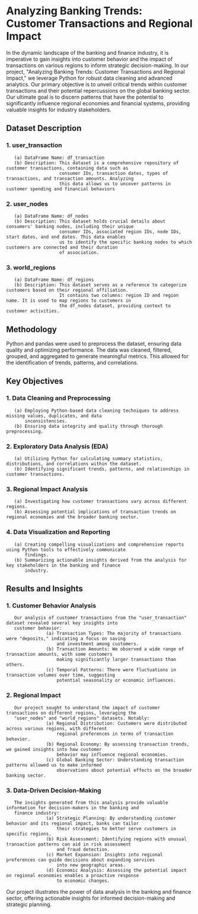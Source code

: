 # Analyzing Banking Trends: Customer Transactions and Regional Impact
In the dynamic landscape of the banking and finance industry, it is imperative to gain insights into customer behavior and the impact of transactions on various regions to inform strategic decision-making. In our project, "Analyzing Banking Trends: Customer Transactions and Regional Impact," we leverage Python for robust data cleaning and advanced analytics. Our primary objective is to unveil critical trends within customer transactions and their potential repercussions on the global banking sector. Our ultimate goal is to discern patterns that have the potential to significantly influence regional economies and financial systems, providing valuable insights for industry stakeholders.
## Dataset Description
### 1. user_transaction
       (a) DataFrame Name: df_transaction
       (b) Description: This dataset is a comprehensive repository of customer transactions, containing data such as 
                        consumer IDs, transaction dates, types of transactions, and transaction amounts. Analyzing 
                        this data allows us to uncover patterns in customer spending and financial behaviors
### 2. user_nodes
       (a) DataFrame Name: df_nodes
       (b) Description: This dataset holds crucial details about consumers' banking nodes, including their unique 
                        consumer IDs, associated region IDs, node IDs, start dates, and end dates. This data enables
                        us to identify the specific banking nodes to which customers are connected and their duration 
                        of association.

### 3. world_regions
       (a) DataFrame Name: df_regions
       (b) Description: This dataset serves as a reference to categorize customers based on their regional affiliation. 
                        It contains two columns: region ID and region name. It is used to map regions to customers in 
                        the df_nodes dataset, providing context to customer activities.
## Methodology
Python and pandas were used to preprocess the dataset, ensuring data quality and optimizing performance. The data was cleaned, filtered, grouped, and aggregated to generate meaningful metrics. This allowed for the identification of trends, patterns, and correlations.

## Key Objectives
### 1. Data Cleaning and Preprocessing
       (a) Employing Python-based data cleaning techniques to address missing values, duplicates, and data 
           inconsistencies.
       (b) Ensuring data integrity and quality through thorough preprocessing.

### 2. Exploratory Data Analysis (EDA)
       (a) Utilizing Python for calculating summary statistics, distributions, and correlations within the dataset.
       (b) Identifying significant trends, patterns, and relationships in customer transactions.

### 3. Regional Impact Analysis
       (a) Investigating how customer transactions vary across different regions.
       (b) Assessing potential implications of transaction trends on regional economies and the broader banking sector.

### 4. Data Visualization and Reporting
       (a) Creating compelling visualizations and comprehensive reports using Python tools to effectively communicate 
           findings.
       (b) Summarizing actionable insights derived from the analysis for key stakeholders in the banking and finance 
           industry.

## Results and Insights
### 1. Customer Behavior Analysis
       Our analysis of customer transactions from the "user_transaction" dataset revealed several key insights into 
       customer behavior:
                   (a) Transaction Types: The majority of transactions were "deposits," indicating a focus on saving 
                       and investment among customers.
                   (b) Transaction Amounts: We observed a wide range of transaction amounts, with some customers 
                       making significantly larger transactions than others.
                   (c) Temporal Patterns: There were fluctuations in transaction volumes over time, suggesting 
                       potential seasonality or economic influences.

### 2. Regional Impact
       Our project sought to understand the impact of customer transactions on different regions, leveraging the 
       "user_nodes" and "world_regions" datasets. Notably:
                   (a) Regional Distribution: Customers were distributed across various regions, with different 
                       regional preferences in terms of transaction behavior.
                   (b) Regional Economy: By assessing transaction trends, we gained insights into how customer 
                       behavior may influence regional economies.
                   (c) Global Banking Sector: Understanding transaction patterns allowed us to make informed 
                       observations about potential effects on the broader banking sector.

### 3. Data-Driven Decision-Making
       The insights generated from this analysis provide valuable information for decision-makers in the banking and 
       finance industry:
                   (a) Strategic Planning: By understanding customer behavior and its regional impact, banks can tailor 
                       their strategies to better serve customers in specific regions.
                   (b) Risk Assessment: Identifying regions with unusual transaction patterns can aid in risk assessment 
                       and fraud detection.
                   (c) Market Expansion: Insights into regional preferences can guide decisions about expanding services 
                       into new geographic areas.
                   (d) Economic Analysis: Assessing the potential impact on regional economies enables a proactive response 
                       to economic changes.

Our project illustrates the power of data analysis in the banking and finance sector, offering actionable insights for informed decision-making and strategic planning.    
